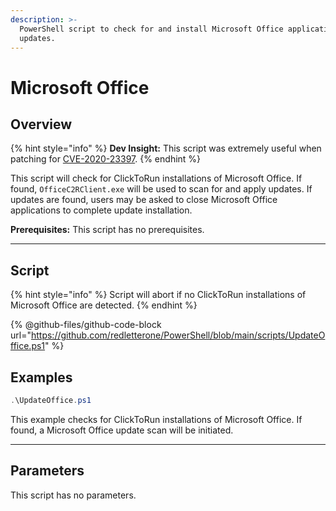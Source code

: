 ```yaml
---
description: >-
  PowerShell script to check for and install Microsoft Office application
  updates.
---
```


# Microsoft Office

## Overview

{% hint style="info" %}
**Dev Insight:** This script was extremely useful when patching for [CVE-2020-23397](https://msrc.microsoft.com/update-guide/vulnerability/CVE-2023-23397).
{% endhint %}

This script will check for ClickToRun installations of Microsoft Office. If found, `OfficeC2RClient.exe` will be used to scan for and apply updates. If updates are found, users may be asked to close Microsoft Office applications to complete update installation.

**Prerequisites:** This script has no prerequisites.&#x20;

***

## Script

{% hint style="info" %}
Script will abort if no ClickToRun installations of Microsoft Office are detected.
{% endhint %}

{% @github-files/github-code-block url="https://github.com/redletterone/PowerShell/blob/main/scripts/UpdateOffice.ps1" %}

## Examples

```powershell
.\UpdateOffice.ps1
```

This example checks for ClickToRun installations of Microsoft Office. If found, a Microsoft Office update scan will be initiated.

***

## Parameters

This script has no parameters.
